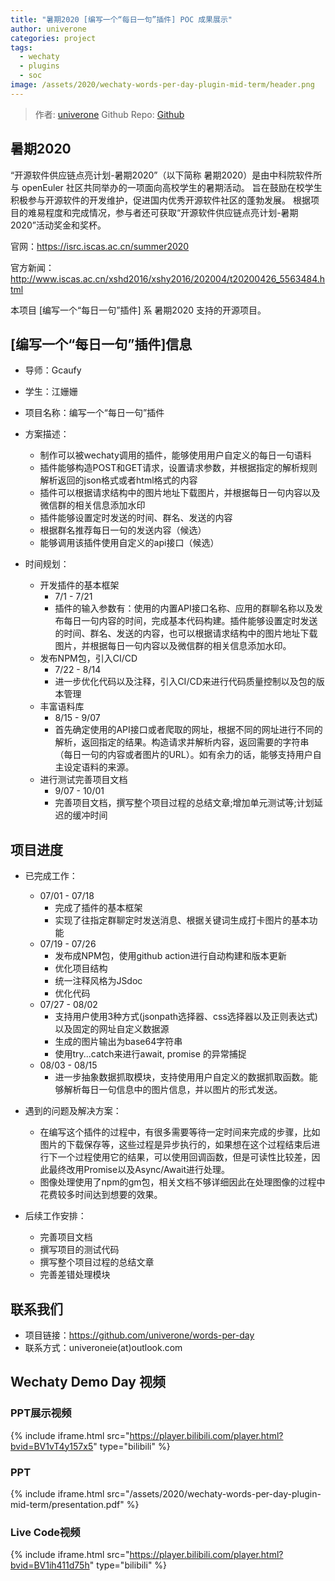 ```yaml
---
title: "暑期2020 [编写一个“每日一句”插件] POC 成果展示"
author: univerone
categories: project
tags:
  - wechaty
  - plugins
  - soc
image: /assets/2020/wechaty-words-per-day-plugin-mid-term/header.png
---
```


> 作者: [univerone](https://github.com/univerone/)
> Github Repo: [Github](https://github.com/univerone/words-per-day)

## 暑期2020

“开源软件供应链点亮计划-暑期2020”（以下简称 暑期2020）是由中科院软件所与 openEuler 社区共同举办的一项面向高校学生的暑期活动。
旨在鼓励在校学生积极参与开源软件的开发维护，促进国内优秀开源软件社区的蓬勃发展。
根据项目的难易程度和完成情况，参与者还可获取“开源软件供应链点亮计划-暑期2020”活动奖金和奖杯。

官网：<https://isrc.iscas.ac.cn/summer2020>

官方新闻：<http://www.iscas.ac.cn/xshd2016/xshy2016/202004/t20200426_5563484.html>

本项目 [编写一个“每日一句”插件] 系 暑期2020 支持的开源项目。

## [编写一个“每日一句”插件]信息

- 导师：Gcaufy
- 学生：江姗姗

- 项目名称：编写一个“每日一句”插件

- 方案描述：
  - 制作可以被wechaty调用的插件，能够使用用户自定义的每日一句语料
  - 插件能够构造POST和GET请求，设置请求参数，并根据指定的解析规则解析返回的json格式或者html格式的内容
  - 插件可以根据请求结构中的图片地址下载图片，并根据每日一句内容以及微信群的相关信息添加水印
  - 插件能够设置定时发送的时间、群名、发送的内容
  - 根据群名推荐每日一句的发送内容（候选）
  - 能够调用该插件使用自定义的api接口（候选）

- 时间规划：
  - 开发插件的基本框架
    - 7/1 - 7/21
    - 插件的输入参数有：使用的内置API接口名称、应用的群聊名称以及发布每日一句内容的时间，完成基本代码构建。插件能够设置定时发送的时间、群名、发送的内容，也可以根据请求结构中的图片地址下载图片，并根据每日一句内容以及微信群的相关信息添加水印。
  - 发布NPM包，引入CI/CD
    - 7/22 - 8/14
    - 进一步优化代码以及注释，引入CI/CD来进行代码质量控制以及包的版本管理
  - 丰富语料库
    - 8/15 - 9/07
    - 首先确定使用的API接口或者爬取的网址，根据不同的网址进行不同的解析，返回指定的结果。构造请求并解析内容，返回需要的字符串（每日一句的内容或者图片的URL）。如有余力的话，能够支持用户自主设定语料的来源。
  - 进行测试完善项目文档
    - 9/07 - 10/01
    - 完善项目文档，撰写整个项目过程的总结文章;增加单元测试等;计划延迟的缓冲时间

## 项目进度

- 已完成工作：
  - 07/01 - 07/18
    - 完成了插件的基本框架
    - 实现了往指定群聊定时发送消息、根据关键词生成打卡图片的基本功能
  - 07/19 - 07/26
    - 发布成NPM包，使用github action进行自动构建和版本更新
    - 优化项目结构
    - 统一注释风格为JSdoc
    - 优化代码
  - 07/27 - 08/02
    - 支持用户使用3种方式(jsonpath选择器、css选择器以及正则表达式)以及固定的网址自定义数据源
    - 生成的图片输出为base64字符串
    - 使用try...catch来进行await, promise 的异常捕捉
  - 08/03 - 08/15
    - 进一步抽象数据抓取模块，支持使用用户自定义的数据抓取函数。能够解析每日一句信息中的图片信息，并以图片的形式发送。

- 遇到的问题及解决方案：
  
  - 在编写这个插件的过程中，有很多需要等待一定时间来完成的步骤，比如图片的下载保存等，这些过程是异步执行的，如果想在这个过程结束后进行下一个过程使用它的结果，可以使用回调函数，但是可读性比较差，因此最终改用Promise以及Async/Await进行处理。
  - 图像处理使用了npm的gm包，相关文档不够详细因此在处理图像的过程中花费较多时间达到想要的效果。

- 后续工作安排：
  - 完善项目文档
  - 撰写项目的测试代码
  - 撰写整个项目过程的总结文章
  - 完善差错处理模块

## 联系我们

- 项目链接：<https://github.com/univerone/words-per-day>
- 联系方式：univeroneie(at)outlook.com

## Wechaty Demo Day 视频

### PPT展示视频

{% include iframe.html src="https://player.bilibili.com/player.html?bvid=BV1vT4y157x5" type="bilibili" %}

### PPT

{% include iframe.html src="/assets/2020/wechaty-words-per-day-plugin-mid-term/presentation.pdf" %}

### Live Code视频

{% include iframe.html src="https://player.bilibili.com/player.html?bvid=BV1ih411d75h" type="bilibili" %}
